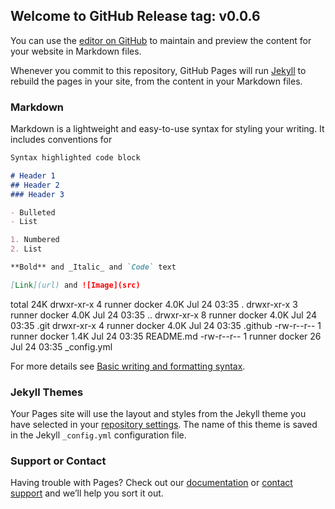 ## Welcome to GitHub Release tag: v0.0.6

You can use the [editor on GitHub](https://github.com/neilpangtest/test/edit/master/README.md) to maintain and preview the content for your website in Markdown files.

Whenever you commit to this repository, GitHub Pages will run [Jekyll](https://jekyllrb.com/) to rebuild the pages in your site, from the content in your Markdown files.

### Markdown

Markdown is a lightweight and easy-to-use syntax for styling your writing. It includes conventions for

```markdown
Syntax highlighted code block

# Header 1
## Header 2
### Header 3

- Bulleted
- List

1. Numbered
2. List

**Bold** and _Italic_ and `Code` text

[Link](url) and ![Image](src)
```

total 24K
drwxr-xr-x 4 runner docker 4.0K Jul 24 03:35 .
drwxr-xr-x 3 runner docker 4.0K Jul 24 03:35 ..
drwxr-xr-x 8 runner docker 4.0K Jul 24 03:35 .git
drwxr-xr-x 4 runner docker 4.0K Jul 24 03:35 .github
-rw-r--r-- 1 runner docker 1.4K Jul 24 03:35 README.md
-rw-r--r-- 1 runner docker   26 Jul 24 03:35 _config.yml


For more details see [Basic writing and formatting syntax](https://docs.github.com/en/github/writing-on-github/getting-started-with-writing-and-formatting-on-github/basic-writing-and-formatting-syntax).

### Jekyll Themes

Your Pages site will use the layout and styles from the Jekyll theme you have selected in your [repository settings](https://github.com/neilpangtest/test/settings/pages). The name of this theme is saved in the Jekyll `_config.yml` configuration file.

### Support or Contact

Having trouble with Pages? Check out our [documentation](https://docs.github.com/categories/github-pages-basics/) or [contact support](https://support.github.com/contact) and we’ll help you sort it out.

